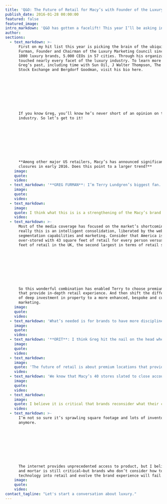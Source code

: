 ```yaml
---
title: 'Q&O: The Future of Retail for Macy’s with Founder of the Luxury Marketing Council, Greg Furman'
publish_date: 2016-01-28 00:00:00
featured: false
featured_image:
intro_markdown: 'Q&O has gotten a facelift! This year I’ll be asking industry experts to weigh in on industry news and adding my own opinion to the conversation. A series of short soundbites will provide insight into where smart, innovative brands are headed. Read on!​'
author:
sections:
  - text_markdown: >-
      First on my hit list this year is picking the brain of the ubiquitous Greg
      Furman, Founder and Chairman of the Luxury Marketing Council since 1994:
      1000 luxury brands, 5.000 CEOs in 57 cities. Through his organization he’s
      touched nearly every facet of the luxury industry. To learn more about
      Greg’s past, including time with Sun Oil, J Walter Thompson, The New York
      Stock Exchange and Bergdorf Goodman, visit his bio here.









      If you know Greg, you’ll know he’s never short of an opinion on this
      industry. So let’s get to it!









      **Among other major US retailers, Macy’s has announced significant store
      closures in early 2016. Does this point to a larger trend?​**
    image:
    quote:
    video:
  - text_markdown: '**GREG FURMAN**: I’m Terry Lundgren’s biggest fan. When I was running marketing at Bergdorf, he was the head of Neiman Marcus. Terry is the classic retail strategist quarterback. He knows how to motivate, inspire and focus his strategy. So who better to deal with this equation than he. I think the media has played it all wrong.​'
    image:
    quote:
    video:
  - text_markdown:
    image:
    quote: I think what this is is a strengthening of the Macy’s brand.
    video:
  - text_markdown: >-
      Most of the media coverage has focused on the market’s shortcomings. But
      really this is an intelligent consolidation, liberated by the web,
      segmentation capabilities and marketing. Consider that America is vastly
      over-stored with 43 square feet of retail for every person versus 9 square
      feet of retail in the UK, the second largest in terms of retail space.









      So this wonderful combination has enabled Terry to choose premium locations
      that provide in-depth retail experience. And then shift the difference out
      of deep investment in property to a more enhanced, bespoke and customized
      marketing.​
    image:
    quote:
    video:
  - text_markdown: 'What’s needed is for brands to have more discipline in their approach to all of the marketing functions. I would also say that the pressure in this environment is on brands to be true, classic, integrated marketers—and luxury brands have been relatively slow to adapt but are recognizing that that approach is critical.​'
    image:
    quote:
    video:
  - text_markdown: '**ORIT**: I think Greg hit the nail on the head when we think about the question, "Does Macy’s behavior point to a larger industry trend?" As he said,​'
    image:
    quote:
    video:
  - text_markdown:
    image:
    quote: 'The future of retail is about premium locations that provide in-depth retail experience. It’s less about a deep investment in property and instead a more enhanced, bespoke and customized marketing strategy.'
    video:
  - text_markdown: 'We know that Macy’s 40 stores slated to close account for 1% of total sales, even though they make up more than 5% of Macy’s locations. It’s no secret that the Macy’s store experience has grown a bit tired in plenty of markets. Especially as compared to far superior retail experiences that exist within the same shopping center—like Apple or even Nordstrom. The outlets were aging, and while that’s not the primary cause for closures as Greg pointed out,​'
    image:
    quote:
    video:
  - text_markdown:
    image:
    quote: I believe it is critical that brands reconsider what their customer wants out of their physical retail locations.
    video:
  - text_markdown: >-
      I’m not so sure it’s sprawling square footage and lots of inventory
      anymore.









      The internet provides unprecedented access to product, but I believe bricks
      and mortar is still critical—but brands who don’t consider how to bring
      technology into retail and evolve the brand experience will fail.​
    image:
    quote:
    video:
contact_tagline: "Let's start a conversation about luxury."
---
```



